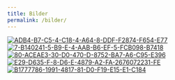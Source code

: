 ```yaml
---
title: Bilder
permalink: /bilder/
---
```



<a href="https://ibb.co/2S7QBTL"><img src="https://i.ibb.co/8bDpVHR/ADB4-B7-C5-4-C18-4-A64-8-DDF-F2874-F654-E77.jpg" alt="ADB4-B7-C5-4-C18-4-A64-8-DDF-F2874-F654-E77" border="0"></a>
<a href="https://ibb.co/NTLwgdM"><img src="https://i.ibb.co/41jBwnH/7-B140241-5-B9-E-4-AAB-B6-EF-5-FCB098-B7418.jpg" alt="7-B140241-5-B9-E-4-AAB-B6-EF-5-FCB098-B7418" border="0"></a>
<a href="https://ibb.co/88RwdqX"><img src="https://i.ibb.co/w6bqwVY/80-ACEAE3-30-D0-470-D-8752-BA7-A6-C95-E396.jpg" alt="80-ACEAE3-30-D0-470-D-8752-BA7-A6-C95-E396" border="0"></a>
<a href="https://ibb.co/31RWCns"><img src="https://i.ibb.co/4W1MVHf/E29-D635-F-8-D6-E-4879-A2-FA-2676072231-FE.jpg" alt="E29-D635-F-8-D6-E-4879-A2-FA-2676072231-FE" border="0"></a>
<a href="https://ibb.co/MsjHXnV"><img src="https://i.ibb.co/hynNqsW/B1777786-1991-4817-81-D0-F19-E15-E1-C184.jpg" alt="B1777786-1991-4817-81-D0-F19-E15-E1-C184" border="0"></a>
